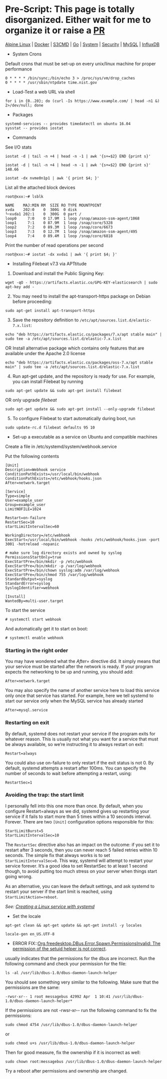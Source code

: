 # Pre-Script: This page is totally disorganized. Either wait for me to organize it or raise a [PR](https://github.com/shammishailaj/myex/compare)

[Alpine Linux](../alpine-linux/) | [Docker](../docker/) | [S3CMD](../s3cmd/) | [Go](../go/) | [System](../system/) | [Security](../security/) | [MySQL](../mysql/) | [InfluxDB](../influxdb/)

- System Crons

Default crons that must be set-up on every unix/linux machine for proper performance

```
0 * * * * /bin/sync;/bin/echo 3 > /proc/sys/vm/drop_caches
0 * * * * /usr/sbin/ntpdate time.nist.gov
```

- Load-Test a web URL via shell

```
for i in {0..20}; do (curl -Is https://www.example.com/ | head -n1 &) 2>/dev/null; done
```


- Packages

```
systemd-services -- provides timedatectl on ubuntu 16.04
sysstat -- provides iostat
```


- Commands

See I/O stats

```
iostat -d | tail -n +4 | head -n -1 | awk '{s+=$2} END {print s}'
```

```
iostat -d | tail -n +4 | head -n -1 | awk '{s+=$2} END {print s}'
148.66
```
```
iostat -dx nvme0n1p1 | awk '{ print $4; }'
```

List all the attached block devices
```
root@xxx:~# lsblk

NAME    MAJ:MIN RM  SIZE RO TYPE MOUNTPOINT
xvda    202:0    0  300G  0 disk 
└─xvda1 202:1    0  300G  0 part /
loop0     7:0    0 17.9M  1 loop /snap/amazon-ssm-agent/1068
loop1     7:1    0 87.9M  1 loop /snap/core/5328
loop2     7:2    0 89.3M  1 loop /snap/core/6673
loop3     7:3    0 12.7M  1 loop /snap/amazon-ssm-agent/495
loop4     7:4    0 89.4M  1 loop /snap/core/6818
```

Print the number of read operations per second

```
root@xxx:~# iostat -dx xvda1 | awk '{ print $4; }'
```


- Installing Filebeat v7.3 via APTtitude
1. Download and install the Public Signing Key:

```wget -qO - https://artifacts.elastic.co/GPG-KEY-elasticsearch | sudo apt-key add -```

2. You may need to install the apt-transport-https package on Debian before proceeding:

```sudo apt-get install apt-transport-https```

3. Save the repository definition to  ```/etc/apt/sources.list.d/elastic-7.x.list```:

```echo "deb https://artifacts.elastic.co/packages/7.x/apt stable main" | sudo tee -a /etc/apt/sources.list.d/elastic-7.x.list```

OR Install alternative package which contains only features that are available under the Apache 2.0 license

```echo "deb https://artifacts.elastic.co/packages/oss-7.x/apt stable main" | sudo tee -a /etc/apt/sources.list.d/elastic-7.x.list```

4. Run apt-get update, and the repository is ready for use. For example, you can install Filebeat by running

```sudo apt-get update && sudo apt-get install filebeat```

OR only upgrade *filebeat*

```sudo apt-get update && sudo apt-get install --only-upgrade filebeat```

5. To configure Filebeat to start automatically during boot, run

```sudo update-rc.d filebeat defaults 95 10```

- Set-up a executable as a service on Ubuntu and compatible machines

Create a file in /etc/systemd/system/webhook.service

Put the following contents

```
[Unit]
Description=Webhook service
ConditionPathExists=/usr/local/bin/webhook
ConditionPathExists=/etc/webhook/hooks.json
After=network.target

[Service]
Type=simple
User=example_user
Group=example_user
LimitNOFILE=1024

Restart=on-failure
RestartSec=10
startLimitIntervalSec=60

WorkingDirectory=/etc/webhook
ExecStart=/usr/local/bin/webhook -hooks /etc/webhook/hooks.json -port 3001 -hotreload -nopanic

# make sure log directory exists and owned by syslog
PermissionsStartOnly=true
ExecStartPre=/bin/mkdir -p /etc/webhook
ExecStartPre=/bin/mkdir -p /var/log/webhook
ExecStartPre=/bin/chown syslog:adm /var/log/webhook
ExecStartPre=/bin/chmod 755 /var/log/webhook
StandardOutput=syslog
StandardError=syslog
SyslogIdentifier=webhook

[Install]
WantedBy=multi-user.target
```

To start the service

```# systemctl start webhook```

And automatically get it to start on boot:

```# systemctl enable webhook```

### Starting in the right order

You may have wondered what the *After=* directive did. It simply means that your service must be started after the network is ready. If your program expects the networking to be up and running, you should add:

```After=network.target```

You may also specify the name of another service here to load this service only once that service has started. For example, here we tell systemd to start our service only when the MySQL service has already started

```After=mysql.service```


### Restarting on exit

By default, systemd does not restart your service if the program exits for whatever reason. This is usually not what you want for a service that must be always available, so we’re instructing it to always restart on exit:

```Restart=always```

You could also use on-failure to only restart if the exit status is not 0.
By default, systemd attempts a restart after 100ms. You can specify the number of seconds to wait before attempting a restart, using:

```RestartSec=1```


### Avoiding the trap: the start limit
I personally fell into this one more than once. By default, when you configure Restart=always as we did, systemd gives up restarting your service if it fails to start more than 5 times within a 10 seconds interval. Forever.
There are two ```[Unit]``` configuration options responsible for this:


	StartLimitBurst=5
	StartLimitIntervalSec=10


The ```RestartSec``` directive also has an impact on the outcome: if you set it to restart after 3 seconds, then you can never reach 5 failed retries within 10 seconds.
The simple fix that always works is to set ```StartLimitIntervalSec=0```. This way, systemd will attempt to restart your service forever.
It’s a good idea to set RestartSec to at least 1 second though, to avoid putting too much stress on your server when things start going wrong.

As an alternative, you can leave the default settings, and ask systemd to restart your server if the start limit is reached, using ```StartLimitAction=reboot```.

*See: [Creating a Linux service with systemd](https://medium.com/@benmorel/creating-a-linux-service-with-systemd-611b5c8b91d6)*

- Set the locale

```apt-get clean && apt-get update && apt-get install -y locales```

```locale-gen en_US.UTF-8```


- ERROR FIX::[Org.freedesktop.DBus.Error.Spawn.PermissionsInvalid: The permission of the setuid helper is not correct](https://askubuntu.com/a/826626).

usually indicates that the permissions for the dbus are incorrect. Run the following command and check your permission for the file:

```
ls -al /usr/lib/dbus-1.0/dbus-daemon-launch-helper
```

You should see something very similar to the following. Make sure that the permissions are the same:

```
-rwsr-xr-- 1 root messagebus 42992 Apr  1 10:41 /usr/lib/dbus-1.0/dbus-daemon-launch-helper*
```

If the permissions are not -rwsr-xr-- run the following command to fix the permissions:

```
sudo chmod 4754 /usr/lib/dbus-1.0/dbus-daemon-launch-helper
```

or 

```
sudo chmod u+s /usr/lib/dbus-1.0/dbus-daemon-launch-helper
```

Then for good measure, fix the ownership if it is incorrect as well:

```
sudo chown root:messagebus /usr/lib/dbus-1.0/dbus-daemon-launch-helper
```

Try a reboot after permissions and ownership are changed.
